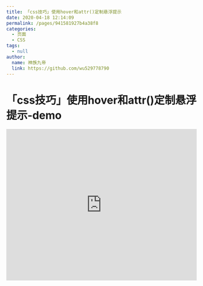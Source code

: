 ```yaml
---
title: 「css技巧」使用hover和attr()定制悬浮提示
date: 2020-04-18 12:14:09
permalink: /pages/941581927b4a38f8
categories: 
  - 页面
  - CSS
tags: 
  - null
author: 
  name: 神族九帝
  link: https://github.com/wu529778790
---
```

# 「css技巧」使用hover和attr()定制悬浮提示-demo

<iframe height="400" style="width: 100%;" scrolling="no" title="【CSS：行为】使用:hover和attr()定制悬浮提示" src="https://codepen.io/wu529778790/embed/vYNKNaq?height=400&theme-id=light&default-tab=css,result" frameborder="no" allowtransparency="true" allowfullscreen="true" loading="lazy">
  See the Pen <a href='https://codepen.io/wu529778790/pen/vYNKNaq'>【CSS：行为】使用:hover和attr()定制悬浮提示</a> by wu529778790
  (<a href='https://codepen.io/wu529778790'>@wu529778790</a>) on <a href='https://codepen.io'>CodePen</a>.
</iframe>

<!-- more -->